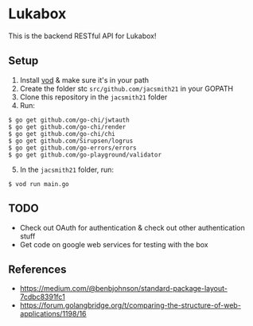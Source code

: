 # Lukabox
This is the backend RESTful API for Lukabox!

## Setup
1. Install [vod](https://github.com/jacsmith21/vod) & make sure it's in your path
2. Create the folder stc `src/github.com/jacsmith21` in your GOPATH
3. Clone this repository in the `jacsmith21` folder
4. Run:
```
$ go get github.com/go-chi/jwtauth
$ go get github.com/go-chi/render
$ go get github.com/go-chi/chi
$ go get github.com/Sirupsen/logrus
$ go get github.com/go-errors/errors
$ go get github.com/go-playground/validator
```
5. In the `jacsmith21` folder, run:
```
$ vod run main.go
```

## TODO
* Check out OAuth for authentication & check out other authentication stuff
* Get code on google web services for testing with the box

## References
* https://medium.com/@benbjohnson/standard-package-layout-7cdbc8391fc1
* https://forum.golangbridge.org/t/comparing-the-structure-of-web-applications/1198/16
